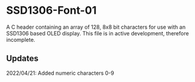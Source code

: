 # SSD1306-Font-01
A C header containing an array of 128, 8x8 bit characters for use with an SSD1306 based OLED display.
This file is in active development, therefore incomplete.

## Updates
2022/04/21: Added numeric characters 0-9
